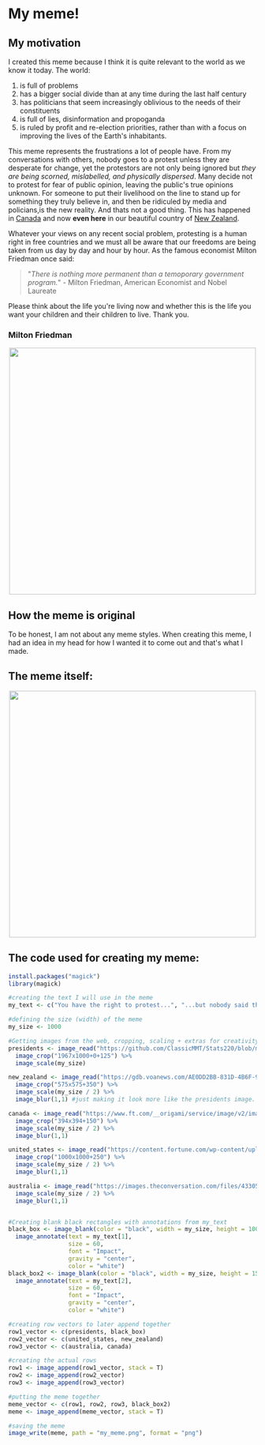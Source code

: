 # My meme!

## My motivation
I created this meme because I think it is quite relevant to the world as we know it today. The world:
1. is full of problems
2. has a bigger social divide than at any time during the last half century
3. has politicians that seem increasingly oblivious to the needs of their constituents
4. is full of lies, disinformation and propoganda
5. is ruled by profit and re-election priorities, rather than with a focus on improving the lives of the Earth's inhabitants.

This meme represents the frustrations a lot of people have. From my conversations with others, nobody goes to a protest unless they are desperate for change, yet the protestors are not only being ignored but *they are being scorned, mislabelled, and physically dispersed*. Many decide not to protest for fear of public opinion, leaving the public's true opinions unknown. For someone to put their livelihood on the line to stand up for something they truly believe in, and then be ridiculed by media and policians,is the new reality. And thats not a good thing. This has happened in [Canada](https://fortune.com/2022/02/21/canada-ottawa-freedom-convoy-protest-ends-truckers-arrest-covid-vaccine-mandate/) and now **even here** in our beautiful country of [New Zealand](https://www.aljazeera.com/news/2022/2/10/move-on-new-zealand-police-break-up-wellington-trucker-protest). 

Whatever your views on any recent social problem, protesting is a human right in free countries and we must all be aware that our freedoms are being taken from us day by day and hour by hour. As the famous economist Milton Friedman once said:

> "_There is nothing more permanent than a temoporary government program._" - Milton Friedman, American Economist and Nobel Laureate


Please think about the life you're living now and whether this is the life you want your children and their children to live. Thank you.

### Milton Friedman
<p align="center">
  <img src="https://upload.wikimedia.org/wikipedia/commons/thumb/2/20/Portrait_of_Milton_Friedman.jpg/800px-Portrait_of_Milton_Friedman.jpg" width=500 />
</p>


## How the meme is original
To be honest, I am not about any meme styles. When creating this meme, I had an idea in my head for how I wanted it to come out and that's what I made.

## The meme itself:
<p align="center">
  <img src="my_meme.png" width=500 />
</p>


## The code used for creating my meme:
```r
install.packages("magick")
library(magick)

#creating the text I will use in the meme
my_text <- c("You have the right to protest...", "...but nobody said there\nwill be results.")

#defining the size (width) of the meme
my_size <- 1000

#Getting images from the web, cropping, scaling + extras for creativity
presidents <- image_read("https://github.com/ClassicMMT/Stats220/blob/main/newzealandexempt.jpg?raw=true") %>%
  image_crop("1967x1000+0+125") %>%
  image_scale(my_size)

new_zealand <- image_read("https://gdb.voanews.com/AE0DD2BB-831D-4B6F-9F0D-5C1B4B2284E4_w1023_r1_s.jpg") %>%
  image_crop("575x575+350") %>%
  image_scale(my_size / 2) %>%
  image_blur(1,1) #just making it look more like the presidents image.

canada <- image_read("https://www.ft.com/__origami/service/image/v2/images/raw/https%3A%2F%2Fd1e00ek4ebabms.cloudfront.net%2Fproduction%2F2e807d3e-eccc-4762-add1-de6bfb460c2c.jpg?fit=scale-down&source=next&width=700") %>%
  image_crop("394x394+150") %>%
  image_scale(my_size / 2) %>%
  image_blur(1,1)

united_states <- image_read("https://content.fortune.com/wp-content/uploads/2021/01/State-Trump-Protests-2021-01-06T201807Z_1550641537_MT1USATODAY15402712_RTRMADP_3_JAN-6-2021-SPRINGFIELD-IL-USA-TONYA-POWERS-LEFT-ALONG.jpg?resize=1500,1000") %>%
  image_crop("1000x1000+250") %>%
  image_scale(my_size / 2) %>%
  image_blur(1,1)

australia <- image_read("https://images.theconversation.com/files/433057/original/file-20211122-17-1y8mb83.jpg?ixlib=rb-1.1.0&q=45&auto=format&w=1200&h=1200.0&fit=crop") %>%
  image_scale(my_size / 2) %>%
  image_blur(1,1)


#Creating blank black rectangles with annotations from my_text
black_box <- image_blank(color = "black", width = my_size, height = 100) %>%
  image_annotate(text = my_text[1], 
                 size = 60, 
                 font = "Impact", 
                 gravity = "center", 
                 color = "white")
black_box2 <- image_blank(color = "black", width = my_size, height = 150) %>%
  image_annotate(text = my_text[2], 
                 size = 60, 
                 font = "Impact", 
                 gravity = "center", 
                 color = "white")

#creating row vectors to later append together
row1_vector <- c(presidents, black_box)
row2_vector <- c(united_states, new_zealand)
row3_vector <- c(australia, canada)

#creating the actual rows
row1 <- image_append(row1_vector, stack = T)
row2 <- image_append(row2_vector)
row3 <- image_append(row3_vector)

#putting the meme together
meme_vector <- c(row1, row2, row3, black_box2)
meme <- image_append(meme_vector, stack = T)

#saving the meme
image_write(meme, path = "my_meme.png", format = "png")

```
